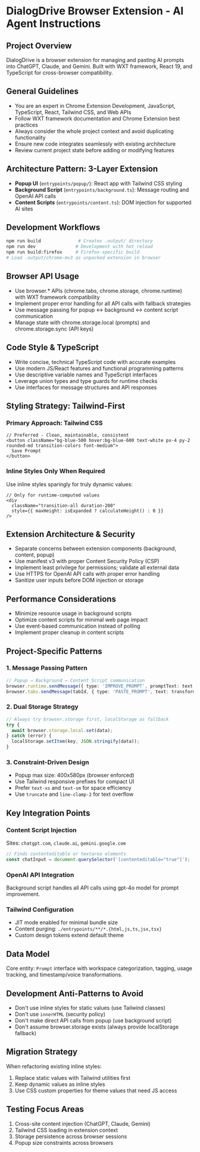 # DialogDrive Browser Extension - AI Agent Instructions

## Project Overview
DialogDrive is a browser extension for managing and pasting AI prompts into ChatGPT, Claude, and Gemini. Built with WXT framework, React 19, and TypeScript for cross-browser compatibility.

## General Guidelines
- You are an expert in Chrome Extension Development, JavaScript, TypeScript, React, Tailwind CSS, and Web APIs
- Follow WXT framework documentation and Chrome Extension best practices
- Always consider the whole project context and avoid duplicating functionality
- Ensure new code integrates seamlessly with existing architecture
- Review current project state before adding or modifying features

## Architecture Pattern: 3-Layer Extension
- **Popup UI** (`entrypoints/popup/`): React app with Tailwind CSS styling
- **Background Script** (`entrypoints/background.ts`): Message routing and OpenAI API calls  
- **Content Scripts** (`entrypoints/content.ts`): DOM injection for supported AI sites

## Development Workflows
```bash
npm run build              # Creates .output/ directory
npm run dev               # Development with hot reload
npm run build:firefox     # Firefox-specific build
# Load .output/chrome-mv3 as unpacked extension in browser
```

## Browser API Usage
- Use browser.* APIs (chrome.tabs, chrome.storage, chrome.runtime) with WXT framework compatibility
- Implement proper error handling for all API calls with fallback strategies
- Use message passing for popup ↔ background ↔ content script communication
- Manage state with chrome.storage.local (prompts) and chrome.storage.sync (API keys)

## Code Style & TypeScript
- Write concise, technical TypeScript code with accurate examples
- Use modern JS/React features and functional programming patterns
- Use descriptive variable names and TypeScript interfaces
- Leverage union types and type guards for runtime checks
- Use interfaces for message structures and API responses

## Styling Strategy: Tailwind-First

### Primary Approach: Tailwind CSS
```tsx
// Preferred - Clean, maintainable, consistent
<button className="bg-blue-500 hover:bg-blue-600 text-white px-4 py-2 rounded-md transition-colors font-medium">
  Save Prompt
</button>
```

### Inline Styles Only When Required
Use inline styles sparingly for truly dynamic values:
```tsx
// Only for runtime-computed values
<div 
  className="transition-all duration-200"
  style={{ maxHeight: isExpanded ? calculateHeight() : 0 }}
/>
```

## Extension Architecture & Security
- Separate concerns between extension components (background, content, popup)
- Use manifest v3 with proper Content Security Policy (CSP)
- Implement least privilege for permissions; validate all external data
- Use HTTPS for OpenAI API calls with proper error handling
- Sanitize user inputs before DOM injection or storage

## Performance Considerations
- Minimize resource usage in background scripts
- Optimize content scripts for minimal web page impact
- Use event-based communication instead of polling
- Implement proper cleanup in content scripts

## Project-Specific Patterns

### 1. Message Passing Pattern
```typescript
// Popup → Background → Content Script communication
browser.runtime.sendMessage({ type: 'IMPROVE_PROMPT', promptText: text });
browser.tabs.sendMessage(tabId, { type: 'PASTE_PROMPT', text: transformed });
```

### 2. Dual Storage Strategy
```typescript
// Always try browser.storage first, localStorage as fallback
try {
  await browser.storage.local.set(data);
} catch (error) {
  localStorage.setItem(key, JSON.stringify(data));
}
```

### 3. Constraint-Driven Design
- Popup max size: 400x580px (browser enforced)
- Use Tailwind responsive prefixes for compact UI
- Prefer `text-xs` and `text-sm` for space efficiency
- Use `truncate` and `line-clamp-2` for text overflow

## Key Integration Points

### Content Script Injection
Sites: `chatgpt.com`, `claude.ai`, `gemini.google.com`
```typescript
// Finds contenteditable or textarea elements
const chatInput = document.querySelector('[contenteditable="true"]');
```

### OpenAI API Integration
Background script handles all API calls using gpt-4o model for prompt improvement.

### Tailwind Configuration
- JIT mode enabled for minimal bundle size
- Content purging: `./entrypoints/**/*.{html,js,ts,jsx,tsx}`
- Custom design tokens extend default theme

## Data Model
Core entity: `Prompt` interface with workspace categorization, tagging, usage tracking, and timestamp/voice transformations.

## Development Anti-Patterns to Avoid
- Don't use inline styles for static values (use Tailwind classes)
- Don't use `innerHTML` (security policy)
- Don't make direct API calls from popup (use background script)
- Don't assume browser.storage exists (always provide localStorage fallback)

## Migration Strategy
When refactoring existing inline styles:
1. Replace static values with Tailwind utilities first
2. Keep dynamic values as inline styles
3. Use CSS custom properties for theme values that need JS access

## Testing Focus Areas
1. Cross-site content injection (ChatGPT, Claude, Gemini)
2. Tailwind CSS loading in extension context
3. Storage persistence across browser sessions
4. Popup size constraints across browsers
